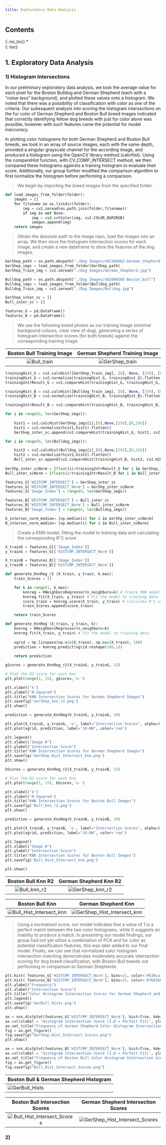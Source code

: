 ```yaml
---
title: Exploratory Data Analysis
---
```


## Contents
{:.no_toc}
*  
{: toc}

## 1. Exploratory Data Analysis

### 1) Histogram Intersections

In our preliminary exploratory data analysis, we took the average value for each pixel for the Boston Bulldog and German Shepherd (each with a “noise-less” background), and plotted these values onto a histogram. We noted that there was a possibility of classification with color as one of the criteria. Our subesquent analysis into scoring the histogram intersections on the fur color of German Shepherd and Boston Bull breed images indicated that correctly identifying fellow dog breeds with just fur color alone was possible, however with such features came the potential for model inaccuracy.

In plotting color histograms for both German Shepherd and Boston Bull breeds, we took in an array of source images, each with the same depth, provided a singular grayscale channel for the according image, and produced a histogram using the OpenCV library method (calcHist). Using the compareHist function, with CV_COMP_INTERSECT method, we then compared these histograms againsts a training histogram to evaluate their score. Additionally, our group further modified the comparison algorithm to first normalize the histogram before performing a comparison. 

> We begin by importing the breed images from the specified folder.

```python
def load_images_from_folder(folder):
    images = []
    for filename in os.listdir(folder):
        img = cv2.imread(os.path.join(folder,filename))
        if img is not None:
            img = cv2.cvtColor(img, cv2.COLOR_BGR2RGB)
            images.append(img)
    return images
```

> Obtain the absolute path to the image repo, load the images into an array. We then store the histogram intersection scores for each image, and create a new dataframe to store the features of the dog images. 

```python
GerShep_path = os.path.abspath("./Dog Images/n02106662-German_shepherd")
GerShep_imgs = load_images_from_folder(GerShep_path)
GerShep_Train_img = cv2.imread("./Dog Images/German_Shepherd.jpg")

Bulldog_path = os.path.abspath("./Dog Images/n02096585-Boston_bull")
Bulldog_imgs = load_images_from_folder(Bulldog_path)
Bulldog_Train_img = cv2.imread("./Dog Images/Bulldog.jpg")

GerShep_inter_sc = []
Bull_inter_sc = []

features_G = pd.DataFrame()
features_B = pd.DataFrame()
```

> We use the following breed photos as our training image (minimal backgound colours, clear view of dog), generating a series of histogram intersection scores (for both breeds) against the corresponding training image. 

Boston Bull Training Image          |  German Shepherd Training Image  
:-------------------------:|:-------------------------:
![Bull_train](/Images/Bulldog.jpg)  |  ![GerShep_train](/Images/German_Shepherd.jpg)

```python
trainingHist_G = cv2.calcHist([GerShep_Train_img], [0], None, [256], [0,256])
trainingHist_G = cv2.normalize(trainingHist_G, trainingHist_G).flatten()
trainingIntrResult_G = cv2.compareHist(trainingHist_G, trainingHist_G, cv2.HISTCMP_INTERSECT)

trainingHist_B = cv2.calcHist([Bulldog_Train_img], [0], None, [256], [0,256])
trainingHist_B = cv2.normalize(trainingHist_B, trainingHist_B).flatten()

trainingIntrResult_B = cv2.compareHist(trainingHist_B, trainingHist_B, cv2.HISTCMP_INTERSECT)

for i in range(0, len(GerShep_imgs)):
    
    hist1 = cv2.calcHist(GerShep_imgs[i],[0],None,[256],[0,256])
    hist1 = cv2.normalize(hist1,hist1).flatten()
    GerShep_inter_sc.append(cv2.compareHist(trainingHist_G, hist1, cv2.HISTCMP_INTERSECT))

for i in range(0, len(Bulldog_imgs)):

    hist2 = cv2.calcHist(Bulldog_imgs[i],[0],None,[256],[0,256])
    hist2 = cv2.normalize(hist2,hist2).flatten()
    Bull_inter_sc.append(cv2.compareHist(trainingHist_B, hist2, cv2.HISTCMP_INTERSECT)) 
    
GerShp_inter_scNorm = [float(i)/trainingIntrResult_G for i in GerShep_inter_sc]
Bull_inter_scNorm = [float(i)/trainingIntrResult_B for i in Bull_inter_sc]

features_G['HISTCMP_INTERSECT'] = GerShep_inter_sc
features_G['HISTCMP_INTERSECT_Norm'] = GerShp_inter_scNorm
features_G['Image_Index'] = range(0, len(GerShep_imgs))

features_B['HISTCMP_INTERSECT'] = Bull_inter_sc
features_B['HISTCMP_INTERSECT_Norm'] = Bull_inter_scNorm
features_B['Image_Index'] = range(0, len(Bulldog_imgs))

G_intersec_norm_median= [np.median(i) for i in GerShp_inter_scNorm]
B_intersec_norm_median= [np.median(i) for i in Bull_inter_scNorm]
```

> Create a KNN model, fitting the model to training data and calculating the corresponding R^2 score

```python
X_trainG = features_G[['Image_Index']]
y_trainG = features_G[['HISTCMP_INTERSECT_Norm']]

X_trainB = features_B[['Image_Index']]
y_trainB = features_B[['HISTCMP_INTERSECT_Norm']]

def generate_KnnReg_r2 (X_train, y_train, k_max):
    train_Scores = [] 

    for k in range(1, k_max):
        knnreg = KNeighborsRegressor(n_neighbors=k) # Create KNN model
        knnreg.fit(X_train, y_train) # Fit the model to training data
        score_train = knnreg.score(X_train, y_train) # Calculate R^2 score
        train_Scores.append(score_train)

    return train_Scores

def generate_KnnReg (X_train, y_train, k):
    knnreg = KNeighborsRegressor(n_neighbors=k)
    knnreg.fit(X_train, y_train) # Fit the model to training data
    
    xgrid = np.linspace(np.min(X_train), np.max(X_train), 100)
    prediction = knnreg.predict(xgrid.reshape(100,1))
    
    return prediction
```

```python
gScores = generate_KnnReg_r2(X_trainG, y_trainG, 15)

# Plot the R2 score for each knn
plt.plot(range(1, 15), gScores,'o-')

plt.xlabel('k')
plt.ylabel('R-Squared')
plt.title("KNN Intersection Scores for German Shepherd Images")
plt.savefig('GerShep_knn_r2.png')
plt.show()

prediction = generate_KnnReg(X_trainG, y_trainG, 10)

plt.plot(X_trainG, y_trainG, 'o', label="Intersection Scores", alpha=0.5)
plt.plot(xgrid, prediction, label="10-NN", color='red')

plt.legend()
plt.xlabel("Image #")
plt.ylabel("Intersection Score")
plt.title("KNN Intersection Scores for German Shepherd Images")
plt.savefig('GerShep_Hist_Intersect_knn.png')
plt.show()

bScores = generate_KnnReg_r2(X_trainB, y_trainB, 15)

# Plot the R2 score for each knn
plt.plot(range(1, 15), bScores,'o-')

plt.xlabel('k')
plt.ylabel('R-Squared')
plt.title("KNN Intersection Scores for Boston Bull Images")
plt.savefig('Bull_knn_r2.png')
plt.show()

prediction = generate_KnnReg(X_trainB, y_trainB, 10)

plt.plot(X_trainB, y_trainB, 'o', label="Intersection Scores", alpha=0.5)
plt.plot(xgrid, prediction, label="10-NN", color='red')

plt.legend()
plt.xlabel("Image #")
plt.ylabel("Intersection Score")
plt.title("KNN Intersection Scores for Boston Bull Images")
plt.savefig('Bull_Hist_Intersect_knn.png')

plt.show()
```

Boston Bull Knn R2           |  German Shepherd Knn R2
:-------------------------:|:-------------------------:
![Bull_knn_r2](/Images/Bull_knn_r2.png)  |  ![GerShep_knn_r2](/Images/GerShep_knn_r2.png)


Boston Bull Knn         |  German Shepherd Knn 
:-------------------------:|:-------------------------:
![Bull_Hist_Intersect_knn](/Images/Bull_Hist_Intersect_knn.png)  |  ![GerShep_Hist_Intersect_knn](/Images/GerShep_Hist_Intersect_knn.png)

> Using a normalized score, our model indicates that a value of 1 is a perfect match between the two color histograms, while 0 suggests an inability to produce a match. In presenting our model findings, our group had not yet utilize a combination of PCA and fur color as potential classification features, this was later added to our final model. Finally, we can see that normalized color histogram intersection matching demonstrates moderately accurate intersection scoring for dog breed classification, with Boston Bull breeds out performing in comparison to German Shepherds.

```python
plt.hist( features_G['HISTCMP_INTERSECT_Norm'], bins=15, color='#539caf', alpha=1, label="German Shepherd Images" )
plt.hist( features_B['HISTCMP_INTERSECT_Norm'], bins=15, color='#7663b0', alpha=0.7, label="Boston Bull Images" )
plt.ylabel("Frequency")
plt.xlabel("Intersection Score")
plt.title("Color Histogram Intersection Scores for German Shepherd and Boston Bull Images")
plt.legend()
plt.savefig('GerBull_Hists.png')
plt.show()

ax = sns.distplot(features_G['HISTCMP_INTERSECT_Norm'], hist=True, kde=True, bins = 25, color = '#539caf')
ax.set(xlabel = 'Histogram Intersection Score (1.0 = Perfect Fit)', ylabel = 'Frequency')
ax.set_title("Frequency of German Shepherd Color Histogram Intersection Scores")
fig = ax.get_figure()
fig.savefig("GerShep_Hist_Intersect_Scores.png")
plt.show()

ax = sns.distplot(features_B['HISTCMP_INTERSECT_Norm'], hist=True, kde=True, bins = 25, color = '#7663b0')
ax.set(xlabel = 'Histogram Intersection Score (1.0 = Perfect Fit)', ylabel = 'Frequency')
ax.set_title("Frequency of Boston Bull Color Histogram Intersection Scores")
fig = ax.get_figure()
fig.savefig("Bull_Hist_Intersect_Scores.png")
```

| Boston Bull & German Shepherd Histogram  |
|---|
|![GerBull_Hists](/Images/GerBull_Hists.png)|

Boston Bull Intersection Scores           |  German Shepherd Intersection Scores
:-------------------------:|:-------------------------:
![Bull_Hist_Intersect_Scores](/Images/Bull_Hist_Intersect_Scores.png)  |  ![GerShep_Hist_Intersect_Scores](/Images/GerShep_Hist_Intersect_Scores.png)

### 2)

